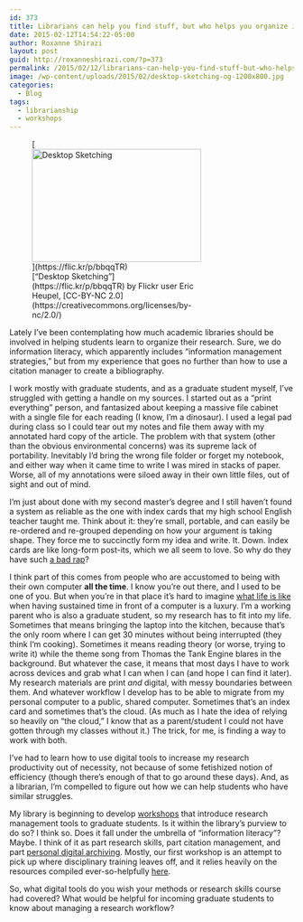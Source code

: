 ```yaml
---
id: 373
title: Librarians can help you find stuff, but who helps you organize it?
date: 2015-02-12T14:54:22-05:00
author: Roxanne Shirazi
layout: post
guid: http://roxanneshirazi.com/?p=373
permalink: /2015/02/12/librarians-can-help-you-find-stuff-but-who-helps-you-organize-it/
image: /wp-content/uploads/2015/02/desktop-sketching-og-1200x800.jpg
categories:
  - Blog
tags:
  - librarianship
  - workshops
---
```

<figure id="attachment_374" class="wp-caption alignright" style="max-width: 300px">[<img loading="lazy" class="wp-image-374 size-medium" src="http://roxanneshirazi.com/wp-content/uploads/2015/02/desktop-sketching-og.jpg?w=300" alt="Desktop Sketching" width="300" height="200" srcset="https://roxanneshirazi.com/wp-content/uploads/2015/02/desktop-sketching-og.jpg 1400w, https://roxanneshirazi.com/wp-content/uploads/2015/02/desktop-sketching-og-300x200.jpg 300w, https://roxanneshirazi.com/wp-content/uploads/2015/02/desktop-sketching-og-768x512.jpg 768w, https://roxanneshirazi.com/wp-content/uploads/2015/02/desktop-sketching-og-1024x682.jpg 1024w, https://roxanneshirazi.com/wp-content/uploads/2015/02/desktop-sketching-og-1200x800.jpg 1200w" sizes="(max-width: 300px) 100vw, 300px" />](https://flic.kr/p/bbqqTR)<figcaption class="wp-caption-text">[&#8220;Desktop Sketching&#8221;](https://flic.kr/p/bbqqTR) by Flickr user Eric Heupel, [CC-BY-NC 2.0](https://creativecommons.org/licenses/by-nc/2.0/)</figcaption></figure> 

Lately I&#8217;ve been contemplating how much academic libraries should be involved in helping students learn to organize their research. Sure, we do information literacy, which apparently includes &#8220;information management strategies,&#8221; but from my experience that goes no further than how to use a citation manager to create a bibliography.

I work mostly with graduate students, and as a graduate student myself, I&#8217;ve struggled with getting a handle on my sources. I started out as a &#8220;print everything&#8221; person, and fantasized about keeping a massive file cabinet with a single file for each reading (I know, I&#8217;m a dinosaur). I used a legal pad during class so I could tear out my notes and file them away with my annotated hard copy of the article. The problem with that system (other than the obvious environmental concerns) was its supreme lack of portability. Inevitably I&#8217;d bring the wrong file folder or forget my notebook, and either way when it came time to write I was mired in stacks of paper. Worse, all of my annotations were siloed away in their own little files, out of sight and out of mind.

I&#8217;m just about done with my second master&#8217;s degree and I still haven&#8217;t found a system as reliable as the one with index cards that my high school English teacher taught me. Think about it: they&#8217;re small, portable, and can easily be re-ordered and re-grouped depending on how your argument is taking shape. They force me to succinctly form my idea and write. It. Down. Index cards are like long-form post-its, which we all seem to love. So why do they have such <a title="Old Fashioned Index Cards" href="http://earlyamericanists.com/2013/06/11/old-fashioned-index-cards/" target="_blank">a bad rap</a>?

I think part of this comes from people who are accustomed to being with their own computer **all the time**. I know you&#8217;re out there, and I used to be one of you. But when you&#8217;re in that place it&#8217;s hard to imagine <a title="Commuter Students Using Technology" href="http://www.educause.edu/ero/article/commuter-students-using-technology" target="_blank">what life is like</a> when having sustained time in front of a computer is a luxury. I&#8217;m a working parent who is also a graduate student, so my research has to fit into my life. Sometimes that means bringing the laptop into the kitchen, because that&#8217;s the only room where I can get 30 minutes without being interrupted (they think I&#8217;m cooking). Sometimes it means reading theory (or worse, trying to write it) while the theme song from Thomas the Tank Engine blares in the background. But whatever the case, it means that most days I have to work across devices and grab what I can when I can (and hope I can find it later). My research materials are print _and_ digital, with messy boundaries between them. And whatever workflow I develop has to be able to migrate from my personal computer to a public, shared computer. Sometimes that&#8217;s an index card and sometimes that&#8217;s the cloud. (As much as I hate the idea of relying so heavily on &#8220;the cloud,&#8221; I know that as a parent/student I could not have gotten through my classes without it.) The trick, for me, is finding a way to work with both.

I&#8217;ve had to learn how to use digital tools to increase my research productivity out of necessity, not because of some fetishized notion of efficiency (though there&#8217;s enough of that to go around these days). And, as a librarian, I&#8217;m compelled to figure out how we can help students who have similar struggles.

My library is beginning to develop <a href="http://gclibrary.commons.gc.cuny.edu/event/digital-tools-managing-research/" target="_blank">workshops</a> that introduce research management tools to graduate students. Is it within the library&#8217;s purview to do so? I think so. Does it fall under the umbrella of &#8220;information literacy&#8221;? Maybe. I think of it as part research skills, part citation management, and part <a href="http://digitalpreservation.gov/personalarchiving/" target="_blank">personal digital archiving</a>. Mostly, our first workshop is an attempt to pick up where disciplinary training leaves off, and it relies heavily on the resources compiled ever-so-helpfully <a title="Embarrassments of Riches: Managing Research Assets" href="http://miriamposner.com/blog/embarrassments-of-riches-managing-research-assets/" target="_blank">here</a>.

So, what digital tools do you wish your methods or research skills course had covered? What would be helpful for incoming graduate students to know about managing a research workflow?